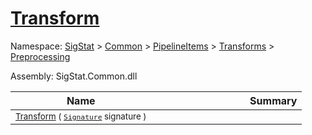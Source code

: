 # [Transform](./RelativeScale-100663787.md)

Namespace: [SigStat]() > [Common](./../../../../README.md) > [PipelineItems]() > [Transforms]() > [Preprocessing](./../README.md)

Assembly: SigStat.Common.dll

| Name | Summary  |
| ------| -----------:|
| <sub>[Transform](./RelativeScale-100663787.md) ( [`Signature`](./../../../../Signature.md) signature )</sub> | <img width=225/><sub></sub>
